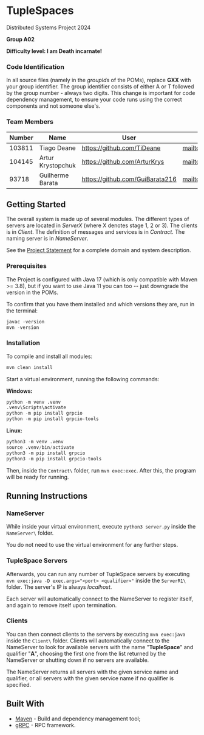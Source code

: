 # TupleSpaces

Distributed Systems Project 2024

**Group A02**

**Difficulty level: I am Death incarnate!**


### Code Identification

In all source files (namely in the *groupId*s of the POMs), replace __GXX__ with your group identifier. The group
identifier consists of either A or T followed by the group number - always two digits. This change is important for 
code dependency management, to ensure your code runs using the correct components and not someone else's.

### Team Members

| Number | Name              | User                             | Email                                 |
|--------|-------------------|----------------------------------|---------------------------------------|
| 103811 | Tiago Deane       | <https://github.com/TiDeane>     | <mailto:tiagodeane@tecnico.ulisboa.pt>|
| 104145 | Artur Krystopchuk | <https://github.com/ArturKrys>   | <mailto:bob@tecnico.ulisboa.pt>       |
| 93718  | Guilherme Barata  | <https://github.com/GuiBarata216>| <mailto:guilherme.barata@tecnico.ulisboa.pt>|

## Getting Started

The overall system is made up of several modules. The different types of servers are located in _ServerX_ (where X denotes stage 1, 2 or 3). 
The clients is in _Client_.
The definition of messages and services is in _Contract_. The naming server
is in _NameServer_.

See the [Project Statement](https://github.com/tecnico-distsys/TupleSpaces) for a complete domain and system description.

### Prerequisites

The Project is configured with Java 17 (which is only compatible with Maven >= 3.8), but if you want to use Java 11 you
can too -- just downgrade the version in the POMs.

To confirm that you have them installed and which versions they are, run in the terminal:

```s
javac -version
mvn -version
```

### Installation

To compile and install all modules:

```s
mvn clean install
```

Start a virtual environment, running the following commands:

**Windows:**
```s
python -m venv .venv
.venv\Scripts\activate
python -m pip install grpcio
python -m pip install grpcio-tools
```

**Linux:**
```s
python3 -m venv .venv
source .venv/bin/activate
python3 -m pip install grpcio
python3 -m pip install grpcio-tools
```

Then, inside the ``Contract\`` folder, run ``mvn exec:exec``. After this, the program will be ready for running.

## Running Instructions

### NameServer

While inside your virtual environment, execute ``python3 server.py`` inside the ``NameServer\`` folder.

You do not need to use the virtual environment for any further steps.

### TupleSpace Servers

Afterwards, you can run any number of TupleSpace servers by executing ``mvn exec:java -D exec.args="<port> <qualifier>"`` inside the ``ServerR1\`` folder. The server's IP is always _localhost_.

Each server will automatically connect to the NameServer to register itself, and again to remove itself upon termination.

### Clients

You can then connect clients to the servers by executing ``mvn exec:java`` inside the ``Client\`` folder.
Clients will automatically connect to the NameServer to look for available servers with the name "**TupleSpace**" and qualifier "**A**", choosing the first one from the list returned by the NameServer or shutting down if no servers are available.

The NameServer returns all servers with the given service name and qualifier, or all servers with the given service name if no qualifier is specified.

## Built With

* [Maven](https://maven.apache.org/) - Build and dependency management tool;
* [gRPC](https://grpc.io/) - RPC framework.
